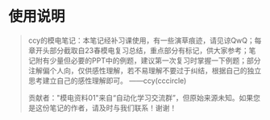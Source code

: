 # 使用说明
>ccy的模电笔记：本笔记经补习课使用，有一些演草痕迹，请见谅QwQ；每章开头部分截取自23春模电复习总结，重点部分有标记，供大家参考；笔记附有少量但必要的PPT中的例题，建议第一次复习时掌握一下例题；部分注解偏个人向，仅供感性理解，若不易理解不要过于纠结，根据自己的独立思考建立自己的感性理解即可。	——ccy(cccircle)
>
>贡献者："模电资料01"来自“自动化学习交流群”，但原始来源未知。如果您是这份笔记的作者，请及时与我们联系！谢谢！

